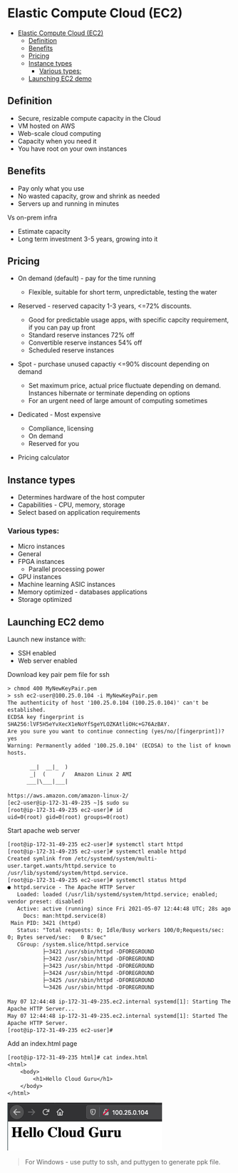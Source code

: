 # Elastic Compute Cloud (EC2)

- [Elastic Compute Cloud (EC2)](#elastic-compute-cloud-ec2)
  - [Definition](#definition)
  - [Benefits](#benefits)
  - [Pricing](#pricing)
  - [Instance types](#instance-types)
    - [Various types:](#various-types)
  - [Launching EC2 demo](#launching-ec2-demo)

## Definition

- Secure, resizable compute capacity in the Cloud
- VM hosted on AWS
- Web-scale cloud computing
- Capacity when you need it
- You have root on your own instances

## Benefits
- Pay only what you use
- No wasted capacity, grow and shrink as needed
- Servers up and running in minutes

Vs on-prem infra
- Estimate capacity
- Long term investment 3-5 years, growing into it

## Pricing
- On demand (default) - pay for the time running
  - Flexible, suitable for short term, unpredictable, testing the water
- Reserved - reserved capacity 1-3 years, <=72% discounts.
  - Good for predictable usage apps, with specific capcity requirement, if you can pay up front
  - Standard reserve instances 72% off
  - Convertible reserve instances 54% off
  - Scheduled reserve instances 
- Spot - purchase unused capactiy <=90% discount depending on demand
  - Set maximum price, actual price fluctuate depending on demand. Instances hibernate or terminate depending on options
  - For an urgent need of large amount of computing sometimes
- Dedicated - Most expensive
  - Compliance, licensing
  - On demand 
  - Reserved for you

- Pricing calculator

## Instance types

- Determines hardware of the host computer
- Capabilities - CPU, memory, storage
- Select based on application requirements

### Various types:
- Micro instances
- General
- FPGA instances
  - Parallel processing power
- GPU instances
- Machine learning ASIC instances
- Memory optimized - databases applications
- Storage optimized

## Launching EC2 demo
Launch new instance with:
- SSH enabled
- Web server enabled

Download key pair pem file for ssh
```
> chmod 400 MyNewKeyPair.pem
> ssh ec2-user@100.25.0.104 -i MyNewKeyPair.pem
The authenticity of host '100.25.0.104 (100.25.0.104)' can't be established.
ECDSA key fingerprint is SHA256:lVF5H5eYvXecX1eNoYfSgeYLOZKAtliOHc+G76AzBAY.
Are you sure you want to continue connecting (yes/no/[fingerprint])? yes
Warning: Permanently added '100.25.0.104' (ECDSA) to the list of known hosts.

       __|  __|_  )
       _|  (     /   Amazon Linux 2 AMI
      ___|\___|___|

https://aws.amazon.com/amazon-linux-2/
[ec2-user@ip-172-31-49-235 ~]$ sudo su
[root@ip-172-31-49-235 ec2-user]# id
uid=0(root) gid=0(root) groups=0(root)
```

Start apache web server
```
[root@ip-172-31-49-235 ec2-user]# systemctl start httpd
[root@ip-172-31-49-235 ec2-user]# systemctl enable httpd
Created symlink from /etc/systemd/system/multi-user.target.wants/httpd.service to /usr/lib/systemd/system/httpd.service.
[root@ip-172-31-49-235 ec2-user]# systemctl status httpd
● httpd.service - The Apache HTTP Server
   Loaded: loaded (/usr/lib/systemd/system/httpd.service; enabled; vendor preset: disabled)
   Active: active (running) since Fri 2021-05-07 12:44:48 UTC; 28s ago
     Docs: man:httpd.service(8)
 Main PID: 3421 (httpd)
   Status: "Total requests: 0; Idle/Busy workers 100/0;Requests/sec: 0; Bytes served/sec:   0 B/sec"
   CGroup: /system.slice/httpd.service
           ├─3421 /usr/sbin/httpd -DFOREGROUND
           ├─3422 /usr/sbin/httpd -DFOREGROUND
           ├─3423 /usr/sbin/httpd -DFOREGROUND
           ├─3424 /usr/sbin/httpd -DFOREGROUND
           ├─3425 /usr/sbin/httpd -DFOREGROUND
           └─3426 /usr/sbin/httpd -DFOREGROUND

May 07 12:44:48 ip-172-31-49-235.ec2.internal systemd[1]: Starting The Apache HTTP Server...
May 07 12:44:48 ip-172-31-49-235.ec2.internal systemd[1]: Started The Apache HTTP Server.
[root@ip-172-31-49-235 ec2-user]#
```

Add an index.html page
```
[root@ip-172-31-49-235 html]# cat index.html
<html>
	<body>
		<h1>Hello Cloud Guru</h1>
	</body>
</html>
```

![webpage](./webpage.png)

> For Windows - use putty to ssh, and puttygen to generate ppk file.

